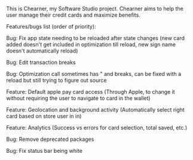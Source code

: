 This is Chearner, my Software Studio project. Chearner aims to help the user manage their credit cards and maximize benefits.




Features/bugs list (order of priority):

Bug: Fix app state needing to be reloaded after state changes (new card added doesn't get included in optimization till reload, new sign name doesn't automatically reload)

Bug: Edit transaction breaks

Bug: Optimization call sometimes has " and breaks, can be fixed with a reload but still trying to figure out source

Feature: Default apple pay card access (Through Apple, to change it without requiring the user to navigate to card in the wallet)

Feature: Geolocation and background activity (Automatically select right card based on store user in in)

Feature: Analytics (Success vs errors for card selection, total saved, etc.)

Bug: Remove deprecated packages

Bug: Fix status bar being white
